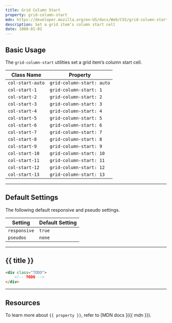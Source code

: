 ```yaml
---
title: Grid Column Start
property: grid-column-start
mdn: https://developer.mozilla.org/en-US/docs/Web/CSS/grid-column-start
description: Set a grid item’s column start cell
date: 1000-01-01
---
```


## Basic Usage

The `grid-column-start` utilities set a grid item’s column start cell.

| Class Name       | Property                  |
| ---------------- | ------------------------- |
| `col-start-auto` | `grid-column-start: auto` |
| `col-start-1`    | `grid-column-start: 1`    |
| `col-start-2`    | `grid-column-start: 2`    |
| `col-start-3`    | `grid-column-start: 3`    |
| `col-start-4`    | `grid-column-start: 4`    |
| `col-start-5`    | `grid-column-start: 5`    |
| `col-start-6`    | `grid-column-start: 6`    |
| `col-start-7`    | `grid-column-start: 7`    |
| `col-start-8`    | `grid-column-start: 8`    |
| `col-start-9`    | `grid-column-start: 9`    |
| `col-start-10`   | `grid-column-start: 10`   |
| `col-start-11`   | `grid-column-start: 11`   |
| `col-start-12`   | `grid-column-start: 12`   |
| `col-start-13`   | `grid-column-start: 13`   |

---

## Default Settings

The following default responsive and pseudo settings.

| Setting      | Default Setting |
| ------------ | --------------- |
| `responsive` | `true`          |
| `pseudos`    | `none`          |

---

## {{ title }}

<div class="bg-silver-200 p-20 h-256 radius-md flex flex-wrap align-content-center">
  <!-- ... -->
</div>

```html
<div class="TODO">
	<!-- TODO -->
</div>
```

---

## Resources

To learn more about `{{ property }}`, refer to [MDN docs <i class="far fa-external-link ml-6"></i>]({{ mdn }}).
